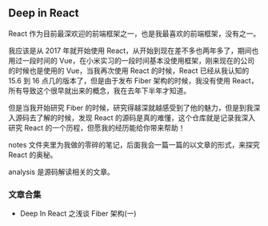## Deep in React

React 作为目前最深欢迎的前端框架之一，也是我最喜欢的前端框架，没有之一。

我应该是从 2017 年就开始使用 React，从开始到现在差不多也两年多了，期间也用过一段时间的 Vue，在小米实习的一段时间基本没使用框架，刚来现在的公司的时候也是使用的 Vue，当我再次使用 React 的时候，React 已经从我认知的 15.6 到 16 点几的版本了，但是由于发布 Fiber 架构的时候，我没有使用 React，所有导致这个很早就出来的概念，我在去年下半年才知道。

但是当我开始研究 Fiber 的时候，研究得越深就越感受到了他的魅力，但是到我深入源码去了解的时候，发现 React 的源码是真的难懂，这个仓库就是记录我深入研究 React 的一个历程，但愿我的经历能给你带来帮助！

notes 文件夹里为我做的零碎的笔记，后面我会一篇一篇的以文章的形式，来探究 React 的奥秘。

analysis 是源码解读相关的文章。



### 文章合集

- Deep In React 之浅谈 Fiber 架构(一)